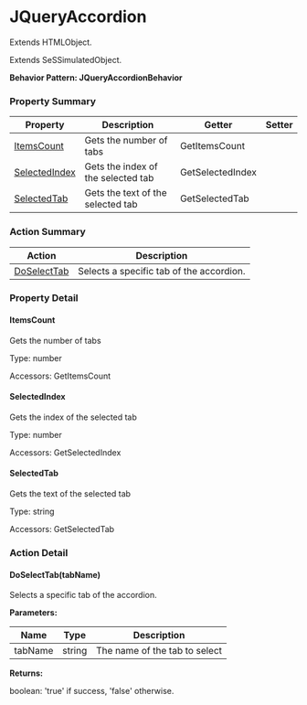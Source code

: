 # JQueryAccordion

Extends HTMLObject.

Extends SeSSimulatedObject.





**Behavior Pattern: JQueryAccordionBehavior**


<!-- ============================== property summary ========================== -->

	

### Property Summary

| **Property** | **Description** | **Getter** | **Setter** |
| ------------ | --------------- | ---------- | ---------- |
| [ItemsCount](#ItemsCount) | Gets the number of tabs | GetItemsCount |  |
| [SelectedIndex](#SelectedIndex) | Gets the index of the selected tab | GetSelectedIndex |  |
| [SelectedTab](#SelectedTab) | Gets the text of the selected tab | GetSelectedTab |  |



	
<!-- ============================== action summary ========================== -->



### Action Summary

|  **Action** | **Description** | 
| ----------- | --------------- |
|	[DoSelectTab](#DoSelectTab) | Selects a specific tab of the accordion. |




<!-- ============================== property detail ========================== -->
	
### Property Detail
		
<a name="ItemsCount"></a>
#### ItemsCount


Gets the number of tabs

			
	
			
Type: number
			
			
Accessors: GetItemsCount
			
		
<a name="SelectedIndex"></a>
#### SelectedIndex


Gets the index of the selected tab

			
	
			
Type: number
			
			
Accessors: GetSelectedIndex
			
		
<a name="SelectedTab"></a>
#### SelectedTab


Gets the text of the selected tab

			
	
			
Type: string
			
			
Accessors: GetSelectedTab
			
		
	
	
<!-- ============================== action detail ========================== -->
	
### Action Detail
		
<a name="DoSelectTab"></a>    
#### DoSelectTab(tabName)

Selects a specific tab of the accordion.


**Parameters:**

|	**Name** | **Type** | **Description** |
| ---------- | -------- | --------------- |
| tabName | string |	The name of the tab to select |




**Returns:**

boolean: 'true' if success, 'false' otherwise.



<a name="see.also.jqueryaccordion.doselecttab"></a>

	

